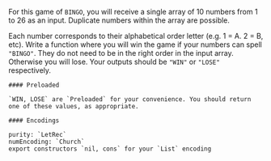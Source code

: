 For this game of `BINGO`, you will receive a single array of 10 numbers from 1 to 26 as an input. Duplicate numbers within the array are possible.

Each number corresponds to their alphabetical order letter (e.g. 1 = A. 2 = B, etc). Write a function where you will win the game if your numbers can spell `"BINGO"`. They do not need to be in the right order in the input array. Otherwise you will lose. Your outputs should be `"WIN"` or `"LOSE"` respectively.

~~~if:lambdacalc
#### Preloaded

`WIN, LOSE` are `Preloaded` for your convenience. You should return one of these values, as appropriate.

#### Encodings

purity: `LetRec`  
numEncoding: `Church`  
export constructors `nil, cons` for your `List` encoding  
~~~